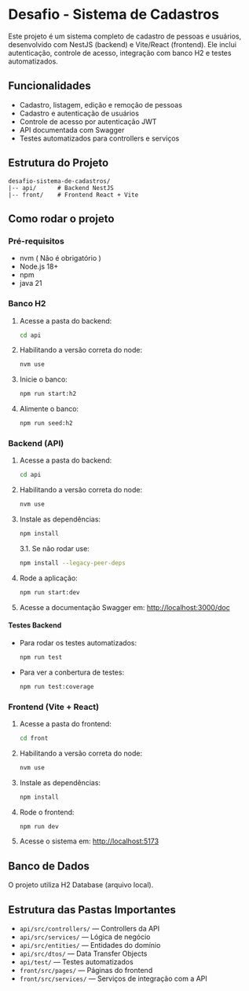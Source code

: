 # Desafio - Sistema de Cadastros

Este projeto é um sistema completo de cadastro de pessoas e usuários, desenvolvido com NestJS (backend) e Vite/React (frontend). Ele inclui autenticação, controle de acesso, integração com banco H2 e testes automatizados.

## Funcionalidades

- Cadastro, listagem, edição e remoção de pessoas
- Cadastro e autenticação de usuários
- Controle de acesso por autenticação JWT
- API documentada com Swagger
- Testes automatizados para controllers e serviços

## Estrutura do Projeto

```
desafio-sistema-de-cadastros/
|-- api/      # Backend NestJS
|-- front/    # Frontend React + Vite
```

## Como rodar o projeto

### Pré-requisitos

- nvm ( Não é obrigatório )
- Node.js 18+
- npm
- java 21

### Banco H2

1. Acesse a pasta do backend:

   ```bash
   cd api
   ```

2. Habilitando a versão correta do node:

   ```bash
   nvm use
   ```

3. Inicie o banco:

   ```bash
   npm run start:h2
   ```

4. Alimente o banco:

   ```bash
   npm run seed:h2
   ```

### Backend (API)

1. Acesse a pasta do backend:

   ```bash
   cd api
   ```

2. Habilitando a versão correta do node:

   ```bash
   nvm use
   ```

3. Instale as dependências:

   ```bash
   npm install
   ```

   3.1. Se não rodar use:

   ```bash
   npm install --legacy-peer-deps
   ```

4. Rode a aplicação:

   ```bash
   npm run start:dev
   ```

5. Acesse a documentação Swagger em: [http://localhost:3000/doc](http://localhost:3000/doc)

#### Testes Backend

- Para rodar os testes automatizados:

  ```bash
  npm run test
  ```

- Para ver a conbertura de testes:

  ```bash
  npm run test:coverage
  ```

### Frontend (Vite + React)

1. Acesse a pasta do frontend:

   ```bash
   cd front
   ```

2. Habilitando a versão correta do node:

   ```bash
   nvm use
   ```

3. Instale as dependências:

   ```bash
   npm install
   ```

4. Rode o frontend:
   ```bash
   npm run dev
   ```
5. Acesse o sistema em: [http://localhost:5173](http://localhost:5173)

## Banco de Dados

O projeto utiliza H2 Database (arquivo local).

## Estrutura das Pastas Importantes

- `api/src/controllers/` — Controllers da API
- `api/src/services/` — Lógica de negócio
- `api/src/entities/` — Entidades do domínio
- `api/src/dtos/` — Data Transfer Objects
- `api/test/` — Testes automatizados
- `front/src/pages/` — Páginas do frontend
- `front/src/services/` — Serviços de integração com a API
